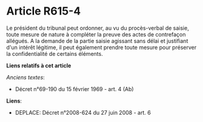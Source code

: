 # Article R615-4

Le président du tribunal peut ordonner, au vu du procès-verbal de saisie, toute mesure de nature à compléter la preuve des
actes de contrefaçon allégués. A la demande de la partie saisie agissant sans délai et justifiant d'un intérêt légitime, il
peut également prendre toute mesure pour préserver la confidentialité de certains éléments.

**Liens relatifs à cet article**

_Anciens textes_:

  - Décret n°69-190 du 15 février 1969 - art. 4 (Ab)

**Liens**:

  - DEPLACE: Décret n°2008-624 du 27 juin 2008 - art. 6
